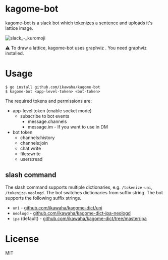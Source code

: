 # kagome-bot

kagome-bot is a slack bot which tokenizes a sentence and uploads it's lattice image.

![slack_-_kuromoji](https://user-images.githubusercontent.com/4232165/32312309-8e57949c-bfe0-11e7-9664-54015c9e3be4.png)


:warning: To draw a lattice, kagome-bot uses graphviz . You need graphviz installed.


# Usage

```
$ go install github.com/ikawaha/kagome-bot
$ kagome-bot <app-level-token> <bot-token>
```

The required tokens and permissions are:

* app-level token (enable socket mode)
    * subscribe to bot events
        * message.channels
        * message.im - If you want to use in DM
* bot token
    * channels:history
    * channels:join
    * chat:write
    * files:write
    * users:read    

## slash command

The slash command supports multiple dictionaries, e.g. `/tokenize-uni`, `/tokenize-neologd`.
The bot switches dictionaries from suffix string.
The bot supports the following suffix strings.

* `uni` - [github.com/ikawaha/kagome-dict/uni](https://github.com/ikawaha/kagome-dict/uni)
* `neologd` - [github.com/ikawaha/kagome-dict-ipa-neologd](https://github.com/ikawaha/kagome-dict-ipa-neologd)
* `ipa` (default) - [github.com/ikawaha/kagome-dict/tree/master/ipa](https://github.com/ikawaha/kagome-dict/tree/master/ipa) 



# License

MIT
